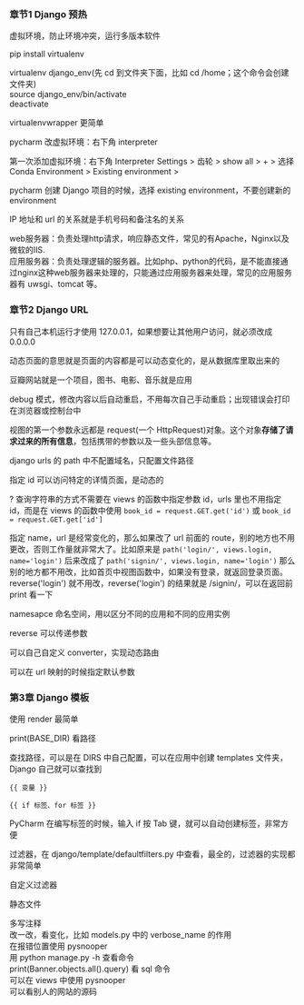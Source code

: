 


### 章节1 Django 预热  

虚拟环境，防止环境冲突，运行多版本软件  

pip install virtualenv  

virtualenv django_env(先 cd 到文件夹下面，比如 cd /home；这个命令会创建文件夹)  
source django_env/bin/activate  
deactivate  

virtualenvwrapper 更简单  

pycharm 改虚拟环境：右下角 interpreter  

第一次添加虚拟环境：右下角 Interpreter Settings > 齿轮 > show all > + > 选择 Conda Environment > Existing environment >  

pycharm 创建 Django 项目的时候，选择 existing environment，不要创建新的 environment  

IP 地址和 url 的关系就是手机号码和备注名的关系  

web服务器：负责处理http请求，响应静态文件，常见的有Apache，Nginx以及微软的IIS.  
应用服务器：负责处理逻辑的服务器。比如php、python的代码，是不能直接通过nginx这种web服务器来处理的，只能通过应用服务器来处理，常见的应用服务器有 uwsgi、tomcat 等。  


### 章节2 Django URL  

只有自己本机运行才使用 127.0.0.1，如果想要让其他用户访问，就必须改成 0.0.0.0  

动态页面的意思就是页面的内容都是可以动态变化的，是从数据库里取出来的  

豆瓣网站就是一个项目，图书、电影、音乐就是应用  

debug 模式，修改内容以后自动重启，不用每次自己手动重启；出现错误会打印在浏览器或控制台中    

视图的第一个参数永远都是 request(一个 HttpRequest)对象。这个对象**存储了请求过来的所有信息**，包括携带的参数以及一些头部信息等。  

django urls 的 path 中不配置域名，只配置文件路径  

指定 id 可以访问特定的详情页面，是动态的  

? 查询字符串的方式不需要在 views 的函数中指定参数 id，urls 里也不用指定 id，而是在 views 的函数中使用 `book_id = request.GET.get('id')` 或 `book_id = request.GET.get['id']`   

指定 name，url 是经常变化的，那么如果改了 url 前面的 route，别的地方也不用更改，否则工作量就非常大了。比如原来是 `path('login/', views.login, name='login')` 后来改成了 `path('signin/', views.login, name='login')` 那么别的地方都不用改，比如首页中视图函数中，如果没有登录，就返回登录页面。reverse('login') 就不用改，reverse('login') 的结果就是 /signin/，可以在返回前 print 看一下  

namesapce 命名空间，用以区分不同的应用和不同的应用实例   

reverse 可以传递参数  

可以自己自定义 converter，实现动态路由  

可以在 url 映射的时候指定默认参数  


### 第3章 Django 模板  

使用 render 最简单  

print(BASE_DIR) 看路径  

查找路径，可以是在 DIRS 中自己配置，可以在应用中创建 templates 文件夹，Django 自己就可以查找到  

`{{ 变量 }}`  

`{{ if 标签、for 标签 }}`  

PyCharm 在编写标签的时候，输入 if 按 Tab 键，就可以自动创建标签，非常方便  

过滤器，在 django/template/defaultfilters.py 中查看，最全的，过滤器的实现都非常简单  

自定义过滤器   

静态文件  


多写注释  
改一改，看变化，比如 models.py 中的 verbose_name 的作用  
在报错位置使用 pysnooper  
用 python manage.py -h 查看命令  
print(Banner.objects.all().query) 看 sql 命令  
可以在 views 中使用 pysnooper  
可以看别人的网站的源码  

